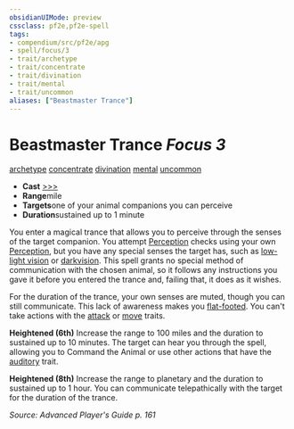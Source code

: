 ```yaml
---
obsidianUIMode: preview
cssclass: pf2e,pf2e-spell
tags:
- compendium/src/pf2e/apg
- spell/focus/3
- trait/archetype
- trait/concentrate
- trait/divination
- trait/mental
- trait/uncommon
aliases: ["Beastmaster Trance"]
---
```

# Beastmaster Trance *Focus 3*   
[archetype](rules/traits/archetype.md "Archetype Feat Trait")  [concentrate](rules/traits/concentrate.md "Concentrate Action & Ability Trait")  [divination](rules/traits/divination.md "Divination School Trait")  [mental](rules/traits/mental.md "Mental Effect Trait")  [uncommon](rules/traits/uncommon.md "Uncommon Rarity Trait")  

- **Cast** [>>>](rules/core-rulebook/chapter-9-playing-the-game.md#Actions "Three-Action") 
- **Range**mile
- **Targets**one of your animal companions you can perceive
- **Duration**sustained up to 1 minute

You enter a magical trance that allows you to perceive through the senses of the target companion. You attempt [Perception](compendium/skills.md#Perception) checks using your own [Perception](compendium/skills.md#Perception), but you have any special senses the target has, such as [low-light vision](rules/abilities/low-light-vision.md) or [darkvision](rules/abilities/darkvision.md). This spell grants no special method of communication with the chosen animal, so it follows any instructions you gave it before you entered the trance and, failing that, it does as it wishes.

For the duration of the trance, your own senses are muted, though you can still communicate. This lack of awareness makes you [flat-footed](rules/conditions.md#Flat-footed). You can't take actions with the [attack](rules/traits/attack.md "Attack Combat Trait") or [move](rules/traits/move.md "Move Combat Trait") traits.

**Heightened (6th)** Increase the range to 100 miles and the duration to sustained up to 10 minutes. The target can hear you through the spell, allowing you to Command the Animal or use other actions that have the [auditory](rules/traits/auditory.md "Auditory Effect Trait") trait.

**Heightened (8th)** Increase the range to planetary and the duration to sustained up to 1 hour. You can communicate telepathically with the target for the duration of the trance.

*Source: Advanced Player's Guide p. 161*